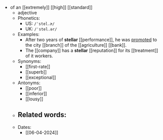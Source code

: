 - of an [[extremely]] [[high]] [[standard]]
	- adjective
	- Phonetics:
		- US: `/ˈstel.ɚ/`
		- UK: `/ˈstel.ər/`
	- Examples:
		- After two years of **stellar** [[performance]], he was [promoted](promote) to the city [[branch]] of the [[agriculture]] [[bank]].
		- The [[company]] has a **stellar** [[reputation]] for its [[treatment]] of it workers.
	- Synonyms:
		- [[first-rate]]
		- [[superb]]
		- [[exceptional]]
	- Antonyms:
		- [[poor]]
		- [[inferior]]
		- [[lousy]]
	- Related words:
		-
	- Dates:
		- [[06-04-2024]]
